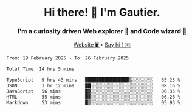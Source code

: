 <h1 align="center">Hi there! 👋 I'm Gautier.</h1>
<h3 align="center">I'm a curiosity driven Web explorer 🚀 and Code wizard 🧙</h3>

<p align="center">
  <a href="https://xisabla.github.io/">Website 🖥️ </a> •
  <a href="mailto:xisabla.dev@gmail.com">Say hi ! ✉️</a>
</p>

<!--START_SECTION:waka-->

```txt
From: 19 February 2025 - To: 26 February 2025

Total Time: 14 hrs 5 mins

TypeScript   9 hrs 43 mins   ████████████████▒░░░░░░░░   65.23 %
JSON         1 hr 12 mins    ██░░░░░░░░░░░░░░░░░░░░░░░   08.16 %
JavaScript   56 mins         █▓░░░░░░░░░░░░░░░░░░░░░░░   06.35 %
HTML         55 mins         █▓░░░░░░░░░░░░░░░░░░░░░░░   06.26 %
Markdown     53 mins         █▒░░░░░░░░░░░░░░░░░░░░░░░   05.93 %
```

<!--END_SECTION:waka-->
